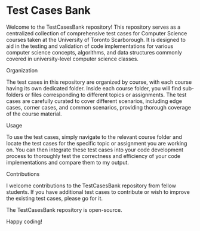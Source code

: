 <h1> Test Cases Bank</h1>

Welcome to the TestCasesBank repository! This repository serves as a centralized collection of comprehensive test cases for Computer Science courses taken at the University of Toronto Scarborough. It is designed to aid in the testing and validation of code implementations for various computer science concepts, algorithms, and data structures commonly covered in university-level computer science classes.

Organization

The test cases in this repository are organized by course, with each course having its own dedicated folder. Inside each course folder, you will find sub-folders or files corresponding to different topics or assignments. The test cases are carefully curated to cover different scenarios, including edge cases, corner cases, and common scenarios, providing thorough coverage of the course material.

Usage

To use the test cases, simply navigate to the relevant course folder and locate the test cases for the specific topic or assignment you are working on. You can then integrate these test cases into your code development process to thoroughly test the correctness and efficiency of your code implementations and compare them to my output.

Contributions

I welcome contributions to the TestCasesBank repository from fellow students. If you have additional test cases to contribute or wish to improve the existing test cases, please go for it.

The TestCasesBank repository is open-source.

Happy coding!


